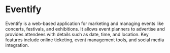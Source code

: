 # Eventify
 Eventify is a web-based application for marketing and managing events like concerts, festivals, and exhibitions. It allows event planners to advertise and provides attendees with details such as date, time, and location. Key features include online ticketing, event management tools, and social media integration.
